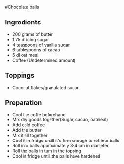 #Chocolate balls

## Ingredients

 * 200 grams of butter
 * 1.75 dl icing sugar
 * 4 teaspoons of vanilla sugar
 * 6 tablespoons of cacao
 * 5 dl oat meal
 * Coffee (Undetermined amount)

## Toppings
 * Coconut flakes/granulated sugar

## Preparation
* Cool the coffe beforehand
* Mix dry goods together(Sugar, cacao, oatmeal)
* Add cold coffee
* Add the butter
* Mix it all together
* Cool it in fridge untill it's firm enough to roll into balls
* Roll into balls approximately 3-4 cm in diameter
* Roll the balls in turn in the topping
* Cool in fridge untill the balls have hardened
